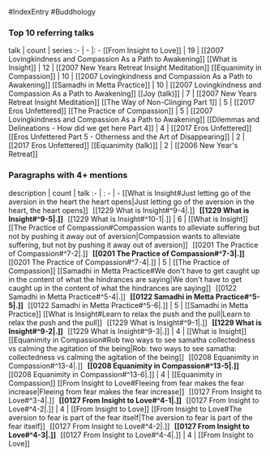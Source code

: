 #IndexEntry #Buddhology

### Top 10 referring talks
talk | count | series
:- | - |: -
[[From Insight to Love]] | 19 | [[2007 Lovingkindness and Compassion As a Path to Awakening]]
[[What is Insight]] | 12 | [[2007 New Years Retreat Insight Meditation]]
[[Equanimity in Compassion]] | 10 | [[2007 Lovingkindness and Compassion As a Path to Awakening]]
[[Samadhi in Metta Practice]] | 10 | [[2007 Lovingkindness and Compassion As a Path to Awakening]]
[[Joy (talk)]] | 7 | [[2007 New Years Retreat Insight Meditation]]
[[The Way of Non-Clinging Part 1]] | 5 | [[2017 Eros Unfettered]]
[[The Practice of Compassion]] | 5 | [[2007 Lovingkindness and Compassion As a Path to Awakening]]
[[Dilemmas and Delineations - How did we get here Part 4]] | 4 | [[2017 Eros Unfettered]]
[[Eros Unfettered Part 5 - Otherness and the Art of Disappearing]] | 2 | [[2017 Eros Unfettered]]
[[Equanimity (talk)]] | 2 | [[2006 New Year's Retreat]]

### Paragraphs with 4+ mentions
description | count | talk
:- | : - | -
[[What is Insight#Just letting go of the aversion in the heart the heart opens\|Just letting go of the aversion in the heart, the heart opens]] &nbsp;&nbsp;[[1229 What is Insight#^9-4\|.]] &nbsp; **[[1229 What is Insight#^9-5\|.]]** &nbsp; [[1229 What is Insight#^10-1\|.]] | 6 | [[What is Insight]]
[[The Practice of Compassion#Compassion wants to alleviate suffering but not by pushing it away out of aversion\|Compassion wants to alleviate suffering, but not by pushing it away out of aversion]] &nbsp;&nbsp;[[0201 The Practice of Compassion#^7-2\|.]] &nbsp; **[[0201 The Practice of Compassion#^7-3\|.]]** &nbsp; [[0201 The Practice of Compassion#^7-4\|.]] | 5 | [[The Practice of Compassion]]
[[Samadhi in Metta Practice#We don't have to get caught up in the content of what the hindrances are saying\|We don't have to get caught up in the content of what the hindrances are saying]] &nbsp;&nbsp;[[0122 Samadhi in Metta Practice#^5-4\|.]] &nbsp; **[[0122 Samadhi in Metta Practice#^5-5\|.]]** &nbsp; [[0122 Samadhi in Metta Practice#^5-6\|.]] | 5 | [[Samadhi in Metta Practice]]
[[What is Insight#Learn to relax the push and the pull\|Learn to relax the push and the pull]] &nbsp;&nbsp;[[1229 What is Insight#^9-1\|.]] &nbsp; **[[1229 What is Insight#^9-2\|.]]** &nbsp; [[1229 What is Insight#^9-3\|.]] | 4 | [[What is Insight]]
[[Equanimity in Compassion#Rob two ways to see samatha collectedness vs calming the agitation of the being\|Rob: two ways to see samatha: collectedness vs calming the agitation of the being]] &nbsp;&nbsp;[[0208 Equanimity in Compassion#^13-4\|.]] &nbsp; **[[0208 Equanimity in Compassion#^13-5\|.]]** &nbsp; [[0208 Equanimity in Compassion#^13-6\|.]] | 4 | [[Equanimity in Compassion]]
[[From Insight to Love#Fleeing from fear makes the fear increase\|Fleeing from fear makes the fear increase]] &nbsp;&nbsp;[[0127 From Insight to Love#^3-4\|.]] &nbsp; **[[0127 From Insight to Love#^4-1\|.]]** &nbsp; [[0127 From Insight to Love#^4-2\|.]] | 4 | [[From Insight to Love]]
[[From Insight to Love#The aversion to fear is part of the fear itself\|The aversion to fear is part of the fear itself]] &nbsp;&nbsp;[[0127 From Insight to Love#^4-2\|.]] &nbsp; **[[0127 From Insight to Love#^4-3\|.]]** &nbsp; [[0127 From Insight to Love#^4-4\|.]] | 4 | [[From Insight to Love]]

